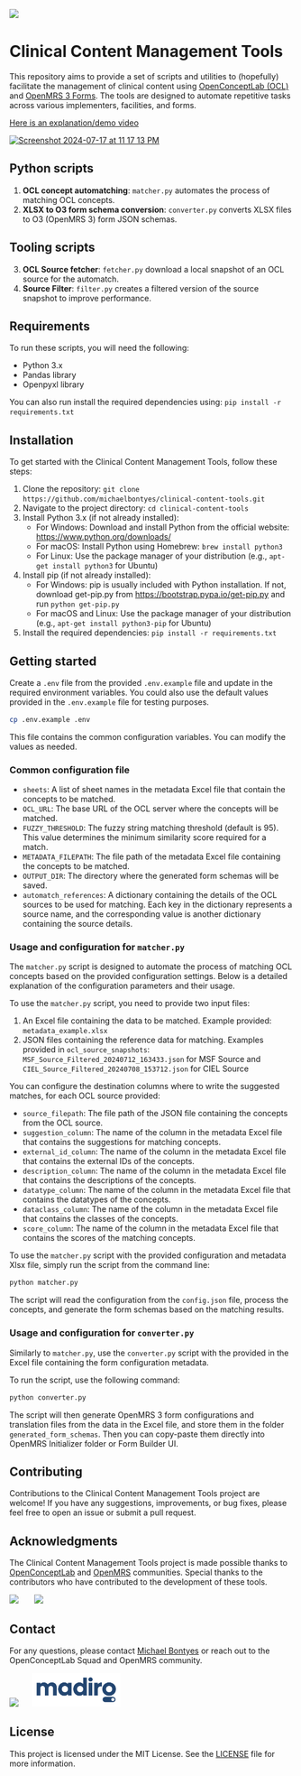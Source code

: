 ![](https://github.com/Madiro-org/clinical-content-tools/actions/workflows/pylint.yml/badge.svg)

# Clinical Content Management Tools

This repository aims to provide a set of scripts and utilities to (hopefully) facilitate the management of clinical content using [OpenConceptLab (OCL)](https://openconceptlab.org/) and [OpenMRS 3 Forms](https://o3-docs.openmrs.org/docs/forms-in-o3/build-forms-with-o3-form-builder.en-US). The tools are designed to automate repetitive tasks across various implementers, facilities, and forms.

[Here is an explanation/demo video](https://www.youtube.com/watch?v=s9S4FaZib1U)

<a href="https://www.loom.com/share/d2d049a21a7347d6a9af951e2e5c0ba9?sid=5bcbc54f-e0e3-4ad7-a039-8ced49af9813" target="_blank">
  <img height="400" alt="Screenshot 2024-07-17 at 11 17 13 PM" src="https://github.com/user-attachments/assets/8b53ec7b-15e8-4eec-b769-83905f8ba40c">
</a>

## Python scripts
1. **OCL concept automatching**: `matcher.py` automates the process of matching OCL concepts.
2. **XLSX to O3 form schema conversion**: `converter.py` converts XLSX files to O3 (OpenMRS 3) form JSON schemas.

## Tooling scripts
3. **OCL Source fetcher**: `fetcher.py` download a local snapshot of an OCL source for the automatch.
4. **Source Filter**: `filter.py` creates a filtered version of the source snapshot to improve performance.

## Requirements

To run these scripts, you will need the following:

- Python 3.x
- Pandas library
- Openpyxl library

You can also run install the required dependencies using: `pip install -r requirements.txt`

## Installation

To get started with the Clinical Content Management Tools, follow these steps:

1. Clone the repository: `git clone https://github.com/michaelbontyes/clinical-content-tools.git`
2. Navigate to the project directory: `cd clinical-content-tools`
3. Install Python 3.x (if not already installed):
   - For Windows: Download and install Python from the official website: https://www.python.org/downloads/
   - For macOS: Install Python using Homebrew: `brew install python3`
   - For Linux: Use the package manager of your distribution (e.g., `apt-get install python3` for Ubuntu)
4. Install pip (if not already installed):
   - For Windows: pip is usually included with Python installation. If not, download get-pip.py from https://bootstrap.pypa.io/get-pip.py and run `python get-pip.py`
   - For macOS and Linux: Use the package manager of your distribution (e.g., `apt-get install python3-pip` for Ubuntu)
5. Install the required dependencies: `pip install -r requirements.txt`

## Getting started

Create a `.env` file from the provided `.env.example` file and update in the required environment variables. You could also use the default values provided in the `.env.example` file for testing purposes.

```bash
cp .env.example .env
```
This file contains the common configuration variables. You can modify the values as needed.

### Common configuration file

- `sheets`: A list of sheet names in the metadata Excel file that contain the concepts to be matched.
- `OCL_URL`: The base URL of the OCL server where the concepts will be matched.
- `FUZZY_THRESHOLD`: The fuzzy string matching threshold (default is 95). This value determines the minimum similarity score required for a match.
- `METADATA_FILEPATH`: The file path of the metadata Excel file containing the concepts to be matched.
- `OUTPUT_DIR`: The directory where the generated form schemas will be saved.
- `automatch_references`: A dictionary containing the details of the OCL sources to be used for matching. Each key in the dictionary represents a source name, and the corresponding value is another dictionary containing the source details.

### Usage and configuration for `matcher.py`

The `matcher.py` script is designed to automate the process of matching OCL concepts based on the provided configuration settings. Below is a detailed explanation of the configuration parameters and their usage.

To use the `matcher.py` script, you need to provide two input files:

1. An Excel file containing the data to be matched. Example provided: `metadata_example.xlsx`
2. JSON files containing the reference data for matching. Examples provided in `ocl_source_snapshots`: `MSF_Source_Filtered_20240712_163433.json` for MSF Source and `CIEL_Source_Filtered_20240708_153712.json` for CIEL Source

You can configure the destination columns where to write the suggested matches, for each OCL source provided:
- `source_filepath`: The file path of the JSON file containing the concepts from the OCL source.
- `suggestion_column`: The name of the column in the metadata Excel file that contains the suggestions for matching concepts.
- `external_id_column`: The name of the column in the metadata Excel file that contains the external IDs of the concepts.
- `description_column`: The name of the column in the metadata Excel file that contains the descriptions of the concepts.
- `datatype_column`: The name of the column in the metadata Excel file that contains the datatypes of the concepts.
- `dataclass_column`: The name of the column in the metadata Excel file that contains the classes of the concepts.
- `score_column`: The name of the column in the metadata Excel file that contains the scores of the matching concepts.

To use the `matcher.py` script with the provided configuration and metadata Xlsx file, simply run the script from the command line:

```bash
python matcher.py
```

The script will read the configuration from the `config.json` file, process the concepts, and generate the form schemas based on the matching results.

### Usage and configuration for `converter.py`

Similarly to `matcher.py`, use the `converter.py` script with the provided in the Excel file containing the form configuration metadata.

To run the script, use the following command:

```bash
python converter.py
```
The script will then generate OpenMRS 3 form configurations and translation files from the data in the Excel file, and store them in the folder `generated_form_schemas`. Then you can copy-paste them directly into OpenMRS Initializer folder or Form Builder UI.


## Contributing

Contributions to the Clinical Content Management Tools project are welcome! If you have any suggestions, improvements, or bug fixes, please feel free to open an issue or submit a pull request.

## Acknowledgments

The Clinical Content Management Tools project is made possible thanks to [OpenConceptLab](https://openconceptlab.org/) and [OpenMRS](https://openmrs.org/) communities. Special thanks to the contributors who have contributed to the development of these tools.

<div>
<img src="https://upload.wikimedia.org/wikipedia/commons/thumb/f/f7/OpenMRS_logo_2008.svg/1280px-OpenMRS_logo_2008.svg.png" height=60px>&nbsp;&nbsp;&nbsp;&nbsp;&nbsp;&nbsp;
<img src="https://pbs.twimg.com/profile_images/1699787210458038272/dvtN516-_400x400.png" height=60px>
</div>

## Contact

For any questions, please contact [Michael Bontyes](https://github.com/michaelbontyes) or reach out to the OpenConceptLab Squad and OpenMRS community.

<div>
<img src="https://www.msf.org/themes/custom/msf_theme/ogimage.jpg" height=60px>&nbsp;&nbsp;&nbsp;&nbsp;&nbsp;
<img src="https://github.com/MSF-OCG/LIME-EMR-project-demo/raw/main/docs/_media/Madiro.png" height=60px>
</div>

## License

This project is licensed under the MIT License. See the [LICENSE](LICENSE) file for more information.
